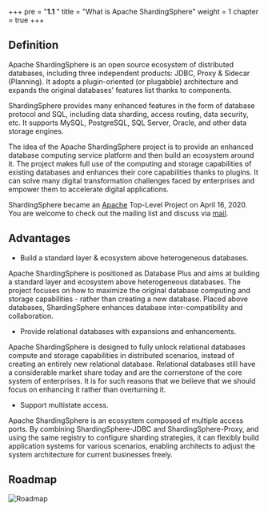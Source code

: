 +++
pre = "<b>1.1 </b>"
title = "What is Apache ShardingSphere"
weight = 1
chapter = true
+++

## Definition

Apache ShardingSphere is an open source ecosystem of distributed databases, including three independent products: JDBC, Proxy & Sidecar (Planning). It adopts a plugin-oriented (or plugabble) architecture and expands the original databases' features list thanks to components. 

ShardingSphere provides many enhanced features in the form of database protocol and SQL, including data sharding, access routing, data security, etc. It supports MySQL, PostgreSQL, SQL Server, Oracle, and other data storage engines. 

The idea of the Apache ShardingSphere project is to provide an enhanced database computing service platform and then build an ecosystem around it. The project makes full use of the computing and storage capabilities of existing databases and enhances their core capabilities thanks to plugins. It can solve many digital transformation challenges faced by enterprises and empower them to accelerate digital applications.

ShardingSphere became an [Apache](https://apache.org/index.html#projects-list) Top-Level Project on April 16, 2020. You are welcome to check out the mailing list and discuss via [mail](mailto:dev@shardingsphere.apache.org).

## Advantages

- Build a standard layer & ecosystem above heterogeneous databases.

Apache ShardingSphere is positioned as Database Plus and aims at building a standard layer and ecosystem above heterogeneous databases. The project focuses on how to maximize the original database computing and storage capabilities - rather than creating a new database. Placed above databases, ShardingSphere enhances database inter-compatibility and collaboration.

- Provide relational databases with expansions and enhancements.

Apache ShardingSphere is designed to fully unlock relational databases compute and storage capabilities in distributed scenarios, instead of creating an entirely new relational database. Relational databases still have a considerable market share today and are the cornerstone of the core system of enterprises. It is for such reasons that we believe that we should focus on enhancing it rather than overturning it.

- Support multistate access.

Apache ShardingSphere is an ecosystem composed of multiple access ports. By combining ShardingSphere-JDBC and ShardingSphere-Proxy, and using the same registry to configure sharding strategies, it can flexibly build application systems for various scenarios, enabling architects to adjust the system architecture for current businesses freely.

## Roadmap

![Roadmap](https://shardingsphere.apache.org/document/current/img/roadmap_v2.png)
